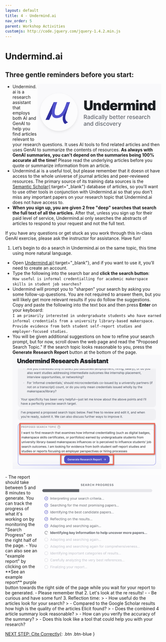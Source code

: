 ```yaml
---
layout: default
title: 4 - Undermind.ai
nav_order: 5
parent: Workshop Activities
customjs: http://code.jquery.com/jquery-1.4.2.min.js
---
```


# Undermind.ai
## Three gentle reminders before you start:
<img src="images/undermind-logo.png" style="float:right;width:400px;" alt="Undermind.ai logo">

- Undermind.ai is a research assistant that employs both AI and GenAI to help you find articles relevant to your research questions. It uses AI tools to find related articles and then uses GenAI to summarize the contents of resources. **As always with GenAI summaries, you can't depend on the summaries being 100% accurate all the time!** Please read the underlying articles before you quote or summarize information from an article.
-  Undermind.ai is a useful tool, but please remember that it doesn ot have access to the whole universe of journal articles and peer-reviewed resources. The primary source of its training data sources is the [Semantic Scholar](https://www.semanticscholar.org/){:target="_blank"} database of articles, so you'll want to use other tools in conjunction with Undermind.ai so that you don't miss any important papers on your research topic that Undermind.ai does not have access to.
- **When you sign up, you are given 2 free "deep" searches that search the full text of all the articles.** After that, unless you sign up for their paid level of service, Undermind.ai only searches the abstracts of articles to respond to your request and not the full text.

If you have any questions or get stuck as you work through this in-class GenAI exercise, please ask the instructor for assistance.  Have fun!

1. Let’s begin to do a search in Undermind.ai on the same topic, this time using more natural language.
  - Open [Undermind.ai](https://www.undermind.ai/){:target="_blank"}, and if you want to use it, you’ll need to create an account.
  - Type the following into the search bar and **click the search button**:
<br>```How useful is informal credentialling for academic makerspace skills in student job searches?```<br>
  - Undermind will prompt you to "sharpen" your search by asking you some follow-up questions. You are not required to answer them, but you will likely get more relevant results if you do follow the suggestions. Copy and paste the following into the text box and then press **Enter** on your keyboard:
<br>```I am primarily interested in undergraduate students who have earned informal credentials from a university library-based makerspace. Provide evidence from both student self-report studies and employer-focused studies.```<br>
  - You will be given additional suggestions on how to refine your search prompt, but for now, scroll down the web page and read the "Proposed Search Topic." If the search topic looks reasonable to you, press the **Generate Research Report** button at the bottom of the page.<br>
<img src="images/5-undermind-gen-search.png" style="width:600px;" alt="Image showing the Generate Research Report dialogue box."><br>
<img src="images/4-search-progress.png" style="float:right;width:400px;" alt="Undermind search progress bullet list">
  - The report should take between 5 and 8 minutes to generate. You can track the progress of what it's working on by monitoring the "Search Progress" on the right half of the page.
  - You can also see an "example report" by clicking on the **See an example report** purple button towards the right side of the page while you wait for your report to be generated.
  - Please remember that
2. Let's look at the re results!
  - 
  - Be curious and have some fun!
3. Reflection time:
>  - How useful do the articles look for your search?
>  - Compared to the Google Scholar results how high is the quality of the articles Elicit found?
>  - Does the combined 4 article summary look reasonable?
>  - How can you verify the accuracy of the summary?
>  - Does this look like a tool that could help you with your research?

[NEXT STEP: Cite Correctly](9-cite.html){: .btn .btn-blue }
